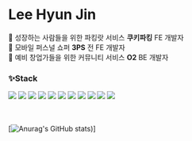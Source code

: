 # Lee Hyun Jin

<!--
**hyundang/hyundang** is a ✨ _special_ ✨ repository because its `README.md` (this file) appears on your GitHub profile.

Here are some ideas to get you started:

- 🔭 I’m currently working on ...
- 🌱 I’m currently learning ...
- 👯 I’m looking to collaborate on ...
- 🤔 I’m looking for help with ...
- 💬 Ask me about ...
- 📫 How to reach me: ...
- 😄 Pronouns: ...
- ⚡ Fun fact: ...
-->
🍪 성장하는 사람들을 위한 파킹랏 서비스 **쿠키파킹** FE 개발자   
👗 모바일 퍼스널 쇼퍼 **3PS** 전 FE 개발자
<br/>
🌊 예비 창업가들을 위한 커뮤니티 서비스 **O2** BE 개발자


### ✨Stack
<a href="[연결할 링크]" target="_blank"><img src="https://img.shields.io/badge/javascript-F7DF1E?style=flat-square&logo=JavaScript&logoColor=white"/></a>
<a href="[연결할 링크]" target="_blank"><img src="https://img.shields.io/badge/typescript-3178C6?style=flat-square&logo=TypeScript&logoColor=white"/></a>
<a href="[연결할 링크]" target="_blank"><img src="https://img.shields.io/badge/python-3776AB?style=flat-square&logo=Python&logoColor=white"/></a>
<a href="[연결할 링크]" target="_blank"><img src="https://img.shields.io/badge/React-61DAFB?style=flat-square&logo=React&logoColor=white"/></a>
<a href="[연결할 링크]" target="_blank"><img src="https://img.shields.io/badge/Next.js-000000?style=flat-square&logo=Next.js&logoColor=white"/></a>
<a href="[연결할 링크]" target="_blank"><img src="https://img.shields.io/badge/Node.js-339933?style=flat-square&logo=Node.js&logoColor=white"/></a>
<a href="[연결할 링크]" target="_blank"><img src="https://img.shields.io/badge/mongoDB-47A248?style=flat-square&logo=MongoDB&logoColor=white"/></a>
<a href="[연결할 링크]" target="_blank"><img src="https://img.shields.io/badge/styled-DB7093?style=flat-square&logo=styled-components&logoColor=white"/></a> <a href="[연결할 링크]" target="_blank"><img src="https://img.shields.io/badge/Express-000000?Express=flat-square&logo=Express&logoColor=white"/></a>
<a href="[연결할 링크]" target="_blank"><img src="https://img.shields.io/badge/Storybook-FF4785?Storybook=flat-square&logo=Storybook&logoColor=white"/></a>
<a href="[연결할 링크]" target="_blank"><img src="https://img.shields.io/badge/Sequelize-52B0E7?Sequelize=flat-square&logo=Sequelize&logoColor=white"/></a>  

<br></br>
[![Anurag's GitHub stats](https://github-readme-stats.vercel.app/api?username=hyundang&show_icons=true&theme=radical))]
